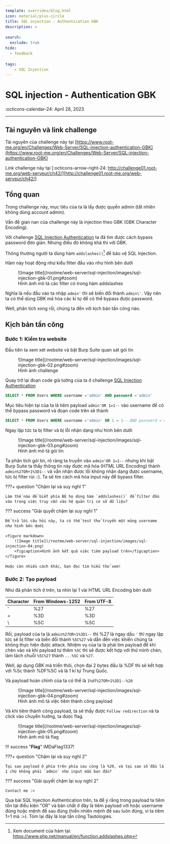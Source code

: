 ```yaml
---
template: overrides/blog.html
icon: material/plus-circle
title: SQL injection - Authentication GBK
description: >
  
search:
  exclude: true
hide:
  - feedback

tags:
    - SQL Injection 
---
```


# __SQL injection - Authentication GBK__

<span>
:octicons-calendar-24: April 28, 2023

</span>

---


## __Tài nguyên và link challenge__

Tài nguyên của challenge này tại [https://www.root-me.org/en/Challenges/Web-Server/SQL-injection-authentication-GBK](https://www.root-me.org/en/Challenges/Web-Server/SQL-injection-authentication-GBK)

Link challenge này tại [:octicons-arrow-right-24: http://challenge01.root-me.org/web-serveur/ch42/][http://challenge01.root-me.org/web-serveur/ch42/]

  [http://challenge01.root-me.org/web-serveur/ch42/]: http://challenge01.root-me.org/web-serveur/ch42/

## __Tổng quan__

Trong challenge này, mục tiêu của ta là lấy được quyền admin (tất nhiên không dùng account admin).

Vấn đề gian nan của challenge này là injection theo GBK (GBK Character Encoding).

Với challenge [SQL Injection Authentication](/rootme/web-server/sql-injection/sql-injection-authentication) ta đã tìm được cách bypass password đơn giản. Nhưng điều đó không khả thi với GBK.

Thông thường người ta dùng hàm `addslashes()`[^1] để bảo vệ SQL Injection.

Hàm này hoạt động như kiểu filter đầu vào như hình bên dưới

<figure markdown>
  ![Image title](/rootme/web-server/sql-injection/images/sql-injection-gbk-01.png#zoom)
  <figcaption>Hình ảnh mô tả các filter có trong hàm addslashes</figcaption>
</figure>

Nghĩa là nếu đầu vào ta nhập `admin'` thì sẽ biến đổi thành `admin\'`. Vậy nên ta có thể dùng GBK mã hóa các kí tự để có thể bypass được password.

Well, phân tích xong rồi, chúng ta đến với kịch bản tấn công nào.

## __Kịch bản tấn công__
### Bước 1: Kiểm tra website

Đầu tiên ta xem xét website và bật Burp Suite quan sát gói tin

<figure markdown>
  ![Image title](/rootme/web-server/sql-injection/images/sql-injection-gbk-02.png#zoom)
  <figcaption>Hình ảnh challenge</figcaption>
</figure>

Quay trở lại đoạn code giả tưởng của ta ở challenge [SQL Injection Authentication](/rootme/web-server/sql-injection/sql-injection-authentication)

<div class="result" markdown>

``` sql linenums="1"
SELECT * FROM Users WHERE username ='admin' AND password ='admin'
```

</div>

Mục tiêu hiện tại của ta là tiêm payload `admin'OR 1=1--` vào username để có thể bypass password và đoạn code trên sẽ thành 

<div class="result" markdown>

``` sql linenums="1"
SELECT * FROM Users WHERE username ='admin' OR 1 = 1-- AND password ='admin'
```

</div>

Ngay lập tức ta bị filter và bị lỗi nhận dạng như hình bên dưới

<figure markdown>
  ![Image title](/rootme/web-server/sql-injection/images/sql-injection-gbk-03.png#zoom)
  <figcaption>Hình ảnh mô tả gói tin</figcaption>
</figure>

Ta phân tích gói tin, rõ ràng ta truyền vào `admin'OR 1=1--` nhưng khi bật Burp Suite ta thấy thông tin này được mã hóa (HTML URL Encoding) thành `admin%27OR+1%3D1--` và vẫn nhận được lỗi không nhận dạng được username, tức bị filter rùi ::). Ta sẽ tìm cách mã hóa input này để bypass filter.

???+ question "Chậm lại và suy nghĩ 1"

    Làm thế nào để biết phía BE họ dùng hàm `addslashes()` để filter đầu vào trong việc truy vấn vào hệ quản trị cơ sở dữ liệu?

??? success "Giải quyết chậm lại suy nghĩ 1"

    Để trả lời câu hỏi này, ta có thể test thử truyền một mảng username như hình bên dưới

    <figure markdown>
        ![Image title](/rootme/web-server/sql-injection/images/sql-injection-04.png)
        <figcaption>Hình ảnh kết quả việc tiêm payload trên</figcaption>
    </figure>

    Hoặc còn nhiều cách khác, bạn đọc tìm hiểu thử xem!

### Bước 2: Tạo payload

Như đã phân tích ở trên, ta nhìn lại 1 vài HTML URL Encoding bên dưới

| Character | From Windows-1252   | From UTF-8 |
| --------- | ------------------- | ---------- |
| '         |       %27           |   %27      |
| =         |      	%3D           |   %3D      |
| \         |      	%5C           |   %5C      |

Rồi, payload của ta là `admin%27OR+1%3D1--` thì %27 là ngay dấu `'` thì ngay lập tức sẽ bị filter và biến đổi thành `%5C%27` và dẫn đến việc khiến chúng ta không thực hiện được attack. Nhiệm vụ của ta là phải tìm payload để khi chèn vào và khi payload tự thêm `%5C` thì sẽ được kết hợp với thứ mình chèn, làm tách chuỗi `%5C%27` thành `...%5C` và `%27`.

Well, áp dụng GBK mà triển thôi, chọn đại 2 bytes đầu là %DF thì sẽ kết hợp với %5c thành %DF%5C và là 1 kí tự Trung Quốc.

Và payload hoàn chỉnh của ta có thể là `1%df%27OR+1%3D1--%20`

<figure markdown>
  ![Image title](/rootme/web-server/sql-injection/images/sql-injection-gbk-04.png#zoom)
  <figcaption>Hình ảnh mô tả việc tiêm thành công payload</figcaption>
</figure>

Và khi tiêm thành công payload, ta sẽ thấy được `Follow redirection` và ta click vào chuyển hướng, ta được flag.

<figure markdown>
  ![Image title](/rootme/web-server/sql-injection/images/sql-injection-gbk-05.png#zoom)
  <figcaption>Hình ảnh mô tả flag</figcaption>
</figure>

!!! success "__Flag__"
    iMDaFlag1337!

???+ question "Chậm lại và suy nghĩ 2"

    Tại sao payload ở phía trên phía sau cùng là %20, và tại sao số đầu là 1 chứ không phải `admin` như input mẫu ban đầu?

??? success "Giải quyết chậm lại suy nghĩ 2"

    Contact me :>

Qua bài SQL Injection Authentication trên, ta để ý rằng trong payload ta tiêm tồn tại điều kiện "OR" và bản chất ở đây là tiêm payload với hoặc username đúng hoặc mệnh đề sau đúng (hiển nhiên mệnh đề sau luôn đúng, vì ta tiêm 1=1 mà :>). Tóm lại đây là loại tấn công Tautologies.

[^1]: Xem document của hàm tại: https://www.php.net/manual/en/function.addslashes.php